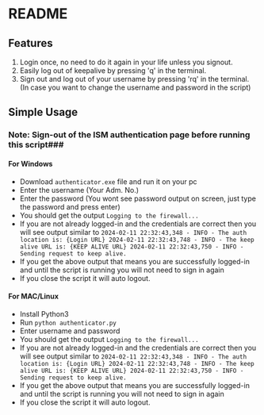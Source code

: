 # README

## Features
1. Login once, no need to do it again in your life unless you signout.
2. Easily log out of keepalive by pressing 'q' in the terminal.
3. Sign out and log out of your username by pressing 'rq' in the terminal. (In case you want to change the username and password in the script)


## Simple Usage

### Note: Sign-out of the ISM authentication page before running this script###

#### For Windows
- Download `authenticator.exe` file and run it on your pc
- Enter the username (Your Adm. No.)
- Enter the password (You wont see password output on screen, just type the password and press enter)
- You should get the output `Logging to the firewall...`
- If you are not already logged-in and the credentials are correct then you will see output similar to
  `2024-02-11 22:32:43,348 - INFO - The auth location is: {Login URL}
2024-02-11 22:32:43,748 - INFO - The keep alive URL is: {KEEP ALIVE URL}
2024-02-11 22:32:43,750 - INFO - Sending request to keep alive.`
- If you get the above output that means you are successfully logged-in and until the script is running you will not need to sign in again
- If you close the script it will auto logout.

#### For MAC/Linux
- Install Python3
- Run ```python authenticator.py```
- Enter username and password
- You should get the output `Logging to the firewall...`
- If you are not already logged-in and the credentials are correct then you will see output similar to
  `2024-02-11 22:32:43,348 - INFO - The auth location is: {Login URL}
2024-02-11 22:32:43,748 - INFO - The keep alive URL is: {KEEP ALIVE URL}
2024-02-11 22:32:43,750 - INFO - Sending request to keep alive.`
- If you get the above output that means you are successfully logged-in and until the script is running you will not need to sign in again
- If you close the script it will auto logout.
